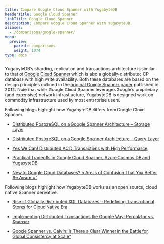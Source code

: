 ```yaml
---
title: Compare Google Cloud Spanner with YugabyteDB
headerTitle: Google Cloud Spanner
linkTitle: Google Cloud Spanner
description: Compare Google Cloud Spanner with YugabyteDB.
aliases:
  - /comparisons/google-spanner/
menu:
  preview:
    parent: comparisons
    weight: 1074
type: docs
---
```


YugabyteDB’s sharding, replication and transactions architecture is similar to that of [Google Cloud Spanner](https://cloud.google.com/spanner/) which is also a globally-distributed CP database with high write availability. Both these databases are based on the design principles outlined in the [original Google Spanner paper](https://research.google.com/archive/spanner-osdi2012.pdf) published in 2012. Note that while Google Cloud Spanner leverages Google’s proprietary (and expensive) network infrastructure, YugabyteDB is designed work on commodity infrastructure used by most enterprise users.

Following blogs highlight how YugabyteDB differs from Google Cloud Spanner.

- [Distributed PostgreSQL on a Google Spanner Architecture – Storage Layer](https://blog.yugabyte.com/distributed-postgresql-on-a-google-spanner-architecture-storage-layer/)

- [Distributed PostgreSQL on a Google Spanner Architecture – Query Layer](https://blog.yugabyte.com/distributed-postgresql-on-a-google-spanner-architecture-query-layer/)

- [Yes We Can! Distributed ACID Transactions with High Performance](https://blog.yugabyte.com/yes-we-can-distributed-acid-transactions-with-high-performance/)

- [Practical Tradeoffs in Google Cloud Spanner, Azure Cosmos DB and YugabyteDB](https://blog.yugabyte.com/practical-tradeoffs-in-google-cloud-spanner-azure-cosmos-db-and-yugabyte-db)

- [New to Google Cloud Databases? 5 Areas of Confusion That You Better Be Aware of](https://blog.yugabyte.com/new-to-google-cloud-databases-5-areas-of-confusion-that-you-better-be-aware-of/)

Following blogs highlight how YugabyteDB works as an open source, cloud native Spanner derivative.

- [Rise of Globally Distributed SQL Databases – Redefining Transactional Stores for Cloud Native Era](https://blog.yugabyte.com/rise-of-globally-distributed-sql-databases-redefining-transactional-stores-for-cloud-native-era/)

- [Implementing Distributed Transactions the Google Way: Percolator vs. Spanner](https://blog.yugabyte.com/implementing-distributed-transactions-the-google-way-percolator-vs-spanner/)

- [Google Spanner vs. Calvin: Is There a Clear Winner in the Battle for Global Consistency at Scale?](https://blog.yugabyte.com/google-spanner-vs-calvin-global-consistency-at-scale/)
